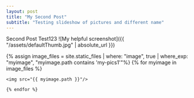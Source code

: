 ```yaml
---
layout: post
title: "My Second Post"
subtitle: "Testing slideshow of pictures and different name"
---
```


Second Post Test123
![My helpful screenshot]({{ "/assets/defaultThumb.jpg" | absolute_url }})

<div class="slider-wrapper theme-default">
<div id="slider" class="nivoSlider">     
    {% assign image_files = site.static_files | where: "image", true | where_exp: "myimage", "myimage.path contains 'my-pics1'"%}
    {% for myimage in image_files %}
    
    <img src="{{ myimage.path }}"/>

    {% endfor %}
</div> <!-- nivoSlider -->
</div> <!-- slider-wrapper theme -->

<script type="text/javascript"> 
$(window).on('load', function() {
    $('#slider').nivoSlider({
        effect: 'fade',
        animSpeed: 600
    });
}); 
</script>
